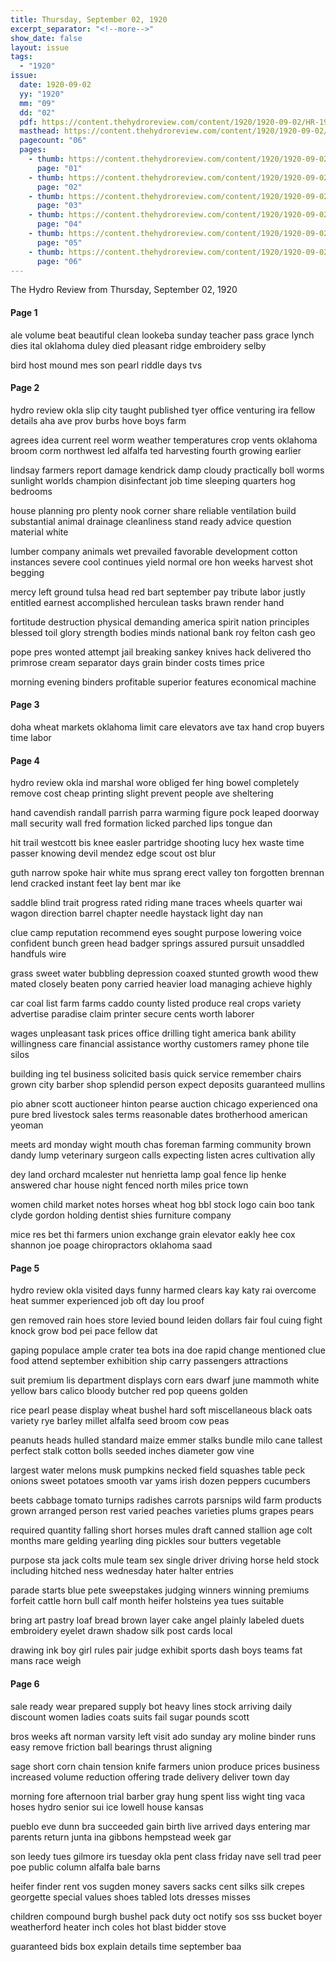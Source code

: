 ```yaml
---
title: Thursday, September 02, 1920
excerpt_separator: "<!--more-->"
show_date: false
layout: issue
tags:
  - "1920"
issue:
  date: 1920-09-02
  yy: "1920"
  mm: "09"
  dd: "02"
  pdf: https://content.thehydroreview.com/content/1920/1920-09-02/HR-1920-09-02.pdf
  masthead: https://content.thehydroreview.com/content/1920/1920-09-02/masthead/HR-1920-09-02.jpg
  pagecount: "06"
  pages:
    - thumb: https://content.thehydroreview.com/content/1920/1920-09-02/thumbnails/HR-1920-09-02-01.jpg
      page: "01"
    - thumb: https://content.thehydroreview.com/content/1920/1920-09-02/thumbnails/HR-1920-09-02-02.jpg
      page: "02"
    - thumb: https://content.thehydroreview.com/content/1920/1920-09-02/thumbnails/HR-1920-09-02-03.jpg
      page: "03"
    - thumb: https://content.thehydroreview.com/content/1920/1920-09-02/thumbnails/HR-1920-09-02-04.jpg
      page: "04"
    - thumb: https://content.thehydroreview.com/content/1920/1920-09-02/thumbnails/HR-1920-09-02-05.jpg
      page: "05"
    - thumb: https://content.thehydroreview.com/content/1920/1920-09-02/thumbnails/HR-1920-09-02-06.jpg
      page: "06"
---
```


The Hydro Review from Thursday, September 02, 1920

<!--more-->

<h4>Page 1</h4>
<p>ale volume beat beautiful clean lookeba sunday teacher pass grace lynch dies ital oklahoma duley died pleasant ridge embroidery selby</p>
<p>bird host mound mes son pearl riddle days tvs</p>
<h4>Page 2</h4>
<p>hydro review okla slip city taught published tyer office venturing ira fellow details aha ave prov burbs hove boys farm</p>
<p>agrees idea current reel worm weather temperatures crop vents oklahoma broom corm northwest led alfalfa ted harvesting fourth growing earlier</p>
<p>lindsay farmers report damage kendrick damp cloudy practically boll worms sunlight worlds champion disinfectant job time sleeping quarters hog bedrooms</p>
<p>house planning pro plenty nook corner share reliable ventilation build substantial animal drainage cleanliness stand ready advice question material white</p>
<p>lumber company animals wet prevailed favorable development cotton instances severe cool continues yield normal ore hon weeks harvest shot begging</p>
<p>mercy left ground tulsa head red bart september pay tribute labor justly entitled earnest accomplished herculean tasks brawn render hand</p>
<p>fortitude destruction physical demanding america spirit nation principles blessed toil glory strength bodies minds national bank roy felton cash geo</p>
<p>pope pres wonted attempt jail breaking sankey knives hack delivered tho primrose cream separator days grain binder costs times price</p>
<p>morning evening binders profitable superior features economical machine</p>
<h4>Page 3</h4>
<p>doha wheat markets oklahoma limit care elevators ave tax hand crop buyers time labor</p>
<h4>Page 4</h4>
<p>hydro review okla ind marshal wore obliged fer hing bowel completely remove cost cheap printing slight prevent people ave sheltering</p>
<p>hand cavendish randall parrish parra warming figure pock leaped doorway mall security wall fred formation licked parched lips tongue dan</p>
<p>hit trail westcott bis knee easler partridge shooting lucy hex waste time passer knowing devil mendez edge scout ost blur</p>
<p>guth narrow spoke hair white mus sprang erect valley ton forgotten brennan lend cracked instant feet lay bent mar ike</p>
<p>saddle blind trait progress rated riding mane traces wheels quarter wai wagon direction barrel chapter needle haystack light day nan</p>
<p>clue camp reputation recommend eyes sought purpose lowering voice confident bunch green head badger springs assured pursuit unsaddled handfuls wire</p>
<p>grass sweet water bubbling depression coaxed stunted growth wood thew mated closely beaten pony carried heavier load managing achieve highly</p>
<p>car coal list farm farms caddo county listed produce real crops variety advertise paradise claim printer secure cents worth laborer</p>
<p>wages unpleasant task prices office drilling tight america bank ability willingness care financial assistance worthy customers ramey phone tile silos</p>
<p>building ing tel business solicited basis quick service remember chairs grown city barber shop splendid person expect deposits guaranteed mullins</p>
<p>pio abner scott auctioneer hinton pearse auction chicago experienced ona pure bred livestock sales terms reasonable dates brotherhood american yeoman</p>
<p>meets ard monday wight mouth chas foreman farming community brown dandy lump veterinary surgeon calls expecting listen acres cultivation ally</p>
<p>dey land orchard mcalester nut henrietta lamp goal fence lip henke answered char house night fenced north miles price town</p>
<p>women child market notes horses wheat hog bbl stock logo cain boo tank clyde gordon holding dentist shies furniture company</p>
<p>mice res bet thi farmers union exchange grain elevator eakly hee cox shannon joe poage chiropractors oklahoma saad</p>
<h4>Page 5</h4>
<p>hydro review okla visited days funny harmed clears kay katy rai overcome heat summer experienced job oft day lou proof</p>
<p>gen removed rain hoes store levied bound leiden dollars fair foul cuing fight knock grow bod pei pace fellow dat</p>
<p>gaping populace ample crater tea bots ina doe rapid change mentioned clue food attend september exhibition ship carry passengers attractions</p>
<p>suit premium lis department displays corn ears dwarf june mammoth white yellow bars calico bloody butcher red pop queens golden</p>
<p>rice pearl pease display wheat bushel hard soft miscellaneous black oats variety rye barley millet alfalfa seed broom cow peas</p>
<p>peanuts heads hulled standard maize emmer stalks bundle milo cane tallest perfect stalk cotton bolls seeded inches diameter gow vine</p>
<p>largest water melons musk pumpkins necked field squashes table peck onions sweet potatoes smooth var yams irish dozen peppers cucumbers</p>
<p>beets cabbage tomato turnips radishes carrots parsnips wild farm products grown arranged person rest varied peaches varieties plums grapes pears</p>
<p>required quantity falling short horses mules draft canned stallion age colt months mare gelding yearling ding pickles sour butters vegetable</p>
<p>purpose sta jack colts mule team sex single driver driving horse held stock including hitched ness wednesday hater halter entries</p>
<p>parade starts blue pete sweepstakes judging winners winning premiums forfeit cattle horn bull calf month heifer holsteins yea tues suitable</p>
<p>bring art pastry loaf bread brown layer cake angel plainly labeled duets embroidery eyelet drawn shadow silk post cards local</p>
<p>drawing ink boy girl rules pair judge exhibit sports dash boys teams fat mans race weigh</p>
<h4>Page 6</h4>
<p>sale ready wear prepared supply bot heavy lines stock arriving daily discount women ladies coats suits fail sugar pounds scott</p>
<p>bros weeks aft norman varsity left visit ado sunday ary moline binder runs easy remove friction ball bearings thrust aligning</p>
<p>sage short corn chain tension knife farmers union produce prices business increased volume reduction offering trade delivery deliver town day</p>
<p>morning fore afternoon trial barber gray hung spent liss wight ting vaca hoses hydro senior sui ice lowell house kansas</p>
<p>pueblo eve dunn bra succeeded gain birth live arrived days entering mar parents return junta ina gibbons hempstead week gar</p>
<p>son leedy tues gilmore irs tuesday okla pent class friday nave sell trad peer poe public column alfalfa bale barns</p>
<p>heifer finder rent vos sugden money savers sacks cent silks silk crepes georgette special values shoes tabled lots dresses misses</p>
<p>children compound burgh bushel pack duty oct notify sos sss bucket boyer weatherford heater inch coles hot blast bidder stove</p>
<p>guaranteed bids box explain details time september baa</p>

